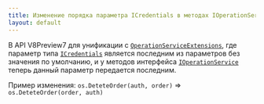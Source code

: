 ```yaml
---
title: Изменение порядка параметра ICredentials в методах IOperationService
layout: default
---
```


В API V8Preview7 для унификации с [`OperationServiceExtensions`](https://iiko.github.io/front.api.sdk/v8/html/Methods_T_Resto_Front_Api_Extensions_OperationServiceExtensions.htm), где параметр типа [`ICredentials`](https://iiko.github.io/front.api.sdk/v8/html/T_Resto_Front_Api_Data_Security_ICredentials.htm) является последним из параметров без значения по умолчанию, и у методов интерфейса [`IOperationService`](https://iiko.github.io/front.api.sdk/v8/html/Methods_T_Resto_Front_Api_IOperationService.htm) теперь данный параметр передается последним. 

Пример изменения:
`os.DeteteOrder(auth, order)` => `os.DeteteOrder(order, auth)`